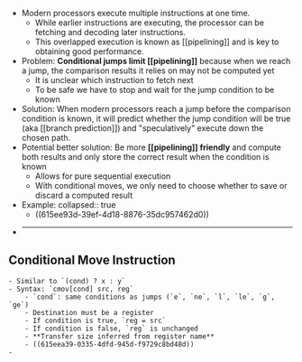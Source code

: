- Modern processors execute multiple instructions at one time.
	- While earlier instructions are executing, the processor can be fetching and decoding later instructions.
	- This overlapped execution is known as [[pipelining]] and is key to obtaining good performance.
- Problem: **Conditional jumps limit [[pipelining]]** because when we reach a jump, the comparison results it relies on may not be computed yet
	- It is unclear which instruction to fetch next
	- To be safe we have to stop and wait for the jump condition to be known
- Solution: When modern processors reach a jump before the comparison condition is known, it will predict whether the jump condition will be true (aka [[branch prediction]]) and "speculatively" execute down the chosen path.
- Potential better solution: Be more **[[pipelining]] friendly** and  compute both results and only store the correct result when the condition is known
	- Allows for pure sequential execution
	- With conditional moves, we only need to choose whether to save or discard a computed result
- Example:
  collapsed:: true
	- ((615ee93d-39ef-4d18-8876-35dc957462d0))
-
  ---
## Conditional Move Instruction
	- Similar to `(cond) ? x : y`
	- Syntax: `cmov[cond] src, reg`
		- `cond`: same conditions as jumps (`e`, `ne`, `l`, `le`, `g`, `ge`)
		- Destination must be a register
		- If condition is true, `reg = src`
		- If condition is false, `reg` is unchanged
		- **Transfer size inferred from register name**
		- ((615eea39-0335-4dfd-945d-f9729c8bd48d))
	-
